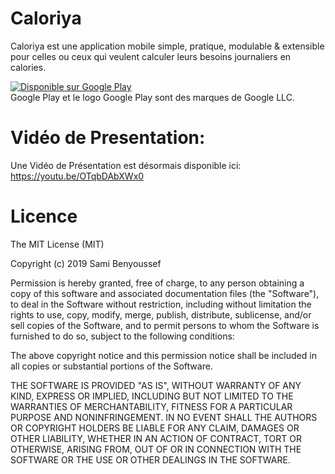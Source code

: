 # Caloriya

Caloriya est une application mobile simple, pratique, modulable & extensible pour celles ou ceux qui veulent calculer leurs besoins journaliers en calories.

<a href='https://play.google.com/store/apps/details?id=com.caloriya.sami&pcampaignid=MKT-Other-global-all-co-prtnr-py-PartBadge-Mar2515-1'><img alt='Disponible sur Google Play' src='https://play.google.com/intl/fr_FR/badges/images/generic/fr_badge_web_generic.png'/></a><br>
Google Play et le logo Google Play sont des marques de Google LLC.

# Vidéo de Presentation:
Une Vidéo de Présentation est désormais disponible ici: https://youtu.be/OTqbDAbXWx0

# Licence

The MIT License (MIT)

Copyright (c) 2019 Sami Benyoussef

Permission is hereby granted, free of charge, to any person obtaining a copy
of this software and associated documentation files (the "Software"), to deal
in the Software without restriction, including without limitation the rights
to use, copy, modify, merge, publish, distribute, sublicense, and/or sell
copies of the Software, and to permit persons to whom the Software is
furnished to do so, subject to the following conditions:

The above copyright notice and this permission notice shall be included in all
copies or substantial portions of the Software.

THE SOFTWARE IS PROVIDED "AS IS", WITHOUT WARRANTY OF ANY KIND, EXPRESS OR
IMPLIED, INCLUDING BUT NOT LIMITED TO THE WARRANTIES OF MERCHANTABILITY,
FITNESS FOR A PARTICULAR PURPOSE AND NONINFRINGEMENT. IN NO EVENT SHALL THE
AUTHORS OR COPYRIGHT HOLDERS BE LIABLE FOR ANY CLAIM, DAMAGES OR OTHER
LIABILITY, WHETHER IN AN ACTION OF CONTRACT, TORT OR OTHERWISE, ARISING FROM,
OUT OF OR IN CONNECTION WITH THE SOFTWARE OR THE USE OR OTHER DEALINGS IN THE
SOFTWARE.